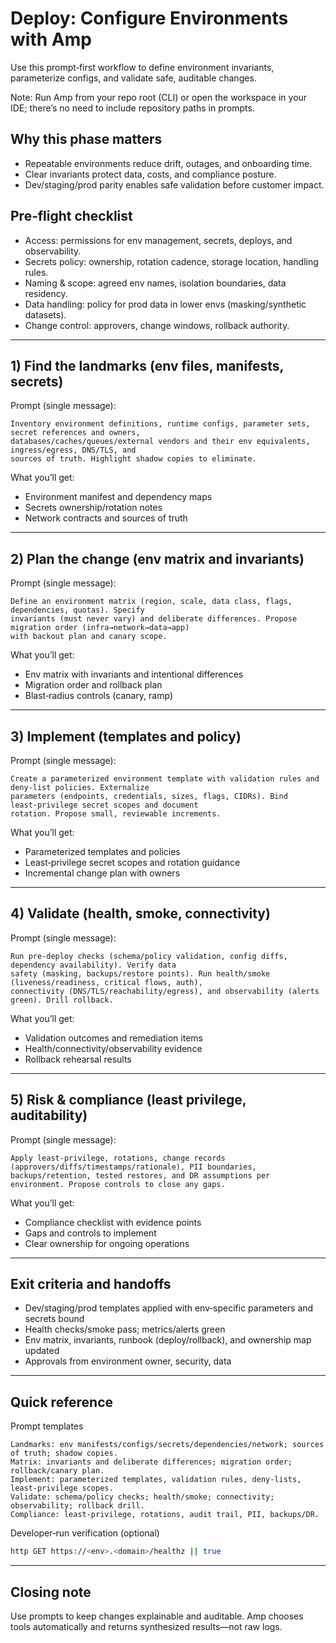 # Deploy: Configure Environments with Amp

Use this prompt‑first workflow to define environment invariants, parameterize configs, and validate safe, auditable changes.

Note: Run Amp from your repo root (CLI) or open the workspace in your IDE; there’s no need to include repository paths in prompts.

## Why this phase matters
- Repeatable environments reduce drift, outages, and onboarding time.
- Clear invariants protect data, costs, and compliance posture.
- Dev/staging/prod parity enables safe validation before customer impact.

## Pre‑flight checklist
- Access: permissions for env management, secrets, deploys, and observability.
- Secrets policy: ownership, rotation cadence, storage location, handling rules.
- Naming & scope: agreed env names, isolation boundaries, data residency.
- Data handling: policy for prod data in lower envs (masking/synthetic datasets).
- Change control: approvers, change windows, rollback authority.

---

## 1) Find the landmarks (env files, manifests, secrets)

Prompt (single message):
```text
Inventory environment definitions, runtime configs, parameter sets, secret references and owners,
databases/caches/queues/external vendors and their env equivalents, ingress/egress, DNS/TLS, and
sources of truth. Highlight shadow copies to eliminate.
```

What you’ll get:
- Environment manifest and dependency maps
- Secrets ownership/rotation notes
- Network contracts and sources of truth

---

## 2) Plan the change (env matrix and invariants)

Prompt (single message):
```text
Define an environment matrix (region, scale, data class, flags, dependencies, quotas). Specify
invariants (must never vary) and deliberate differences. Propose migration order (infra→network→data→app)
with backout plan and canary scope.
```

What you’ll get:
- Env matrix with invariants and intentional differences
- Migration order and rollback plan
- Blast‑radius controls (canary, ramp)

---

## 3) Implement (templates and policy)

Prompt (single message):
```text
Create a parameterized environment template with validation rules and deny‑list policies. Externalize
parameters (endpoints, credentials, sizes, flags, CIDRs). Bind least‑privilege secret scopes and document
rotation. Propose small, reviewable increments.
```

What you’ll get:
- Parameterized templates and policies
- Least‑privilege secret scopes and rotation guidance
- Incremental change plan with owners

---

## 4) Validate (health, smoke, connectivity)

Prompt (single message):
```text
Run pre‑deploy checks (schema/policy validation, config diffs, dependency availability). Verify data
safety (masking, backups/restore points). Run health/smoke (liveness/readiness, critical flows, auth),
connectivity (DNS/TLS/reachability/egress), and observability (alerts green). Drill rollback.
```

What you’ll get:
- Validation outcomes and remediation items
- Health/connectivity/observability evidence
- Rollback rehearsal results

---

## 5) Risk & compliance (least privilege, auditability)

Prompt (single message):
```text
Apply least‑privilege, rotations, change records (approvers/diffs/timestamps/rationale), PII boundaries,
backups/retention, tested restores, and DR assumptions per environment. Propose controls to close any gaps.
```

What you’ll get:
- Compliance checklist with evidence points
- Gaps and controls to implement
- Clear ownership for ongoing operations

---

## Exit criteria and handoffs
- Dev/staging/prod templates applied with env‑specific parameters and secrets bound
- Health checks/smoke pass; metrics/alerts green
- Env matrix, invariants, runbook (deploy/rollback), and ownership map updated
- Approvals from environment owner, security, data

---

## Quick reference

Prompt templates
```text
Landmarks: env manifests/configs/secrets/dependencies/network; sources of truth; shadow copies.
Matrix: invariants and deliberate differences; migration order; rollback/canary plan.
Implement: parameterized templates, validation rules, deny‑lists, least‑privilege scopes.
Validate: schema/policy checks; health/smoke; connectivity; observability; rollback drill.
Compliance: least‑privilege, rotations, audit trail, PII, backups/DR.
```

Developer‑run verification (optional)
```bash
http GET https://<env>.<domain>/healthz || true
```

---

## Closing note
Use prompts to keep changes explainable and auditable. Amp chooses tools automatically and returns synthesized results—not raw logs.
